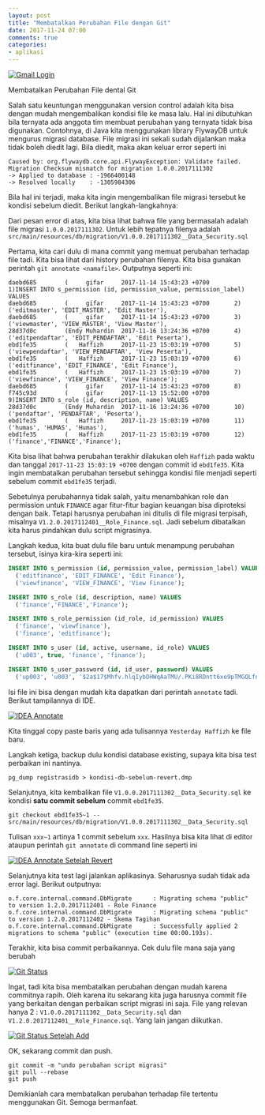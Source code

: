 ```yaml
---
layout: post
title: "Membatalkan Perubahan File dengan Git"
date: 2017-11-24 07:00
comments: true
categories:
- aplikasi
---
```


[![Gmail Login]({{site.url}}/images/uploads/2017/gmail-api/01-login-gmail.png)]({{site.url}}/images/uploads/2017/gmail-api/01-login-gmail.png)

Membatalkan Perubahan File dental Git

Salah satu keuntungan menggunakan version control adalah kita bisa dengan mudah mengembalikan kondisi file ke masa lalu. Hal ini dibutuhkan bila ternyata ada anggota tim membuat perubahan yang ternyata tidak bisa digunakan. Contohnya, di Java kita menggunakan library FlywayDB untuk mengurus migrasi database. File migrasi ini sekali sudah dijalankan maka tidak boleh diedit lagi. Bila diedit, maka akan keluar error seperti ini

```
Caused by: org.flywaydb.core.api.FlywayException: Validate failed. Migration Checksum mismatch for migration 1.0.0.2017111302
-> Applied to database : -1966400148
-> Resolved locally    : -1305984306
```

Bila hal ini terjadi, maka kita ingin mengembalikan file migrasi tersebut ke kondisi sebelum diedit. Berikut langkah-langkahnya:

<!--more-->

Dari pesan error di atas, kita bisa lihat bahwa file yang bermasalah adalah file migrasi `1.0.0.2017111302`. Untuk lebih tepatnya filenya adalah `src/main/resources/db/migration/V1.0.0.2017111302__Data_Security.sql`

Pertama, kita cari dulu di mana commit yang memuat perubahan terhadap file tadi. Kita bisa lihat dari history perubahan filenya. Kita bisa gunakan perintah `git annotate <namafile>`. Outputnya seperti ini:

```
daebd685        (     gifar     2017-11-14 15:43:23 +0700       1)INSERT INTO s_permission (id, permission_value, permission_label) VALUES
daebd685        (     gifar     2017-11-14 15:43:23 +0700       2)  ('editmaster', 'EDIT_MASTER', 'Edit Master'),
daebd685        (     gifar     2017-11-14 15:43:23 +0700       3)  ('viewmaster', 'VIEW_MASTER', 'View Master'),
28d37d0c        (Endy Muhardin  2017-11-16 13:24:36 +0700       4)  ('editpendaftar', 'EDIT_PENDAFTAR', 'Edit Peserta'),
ebd1fe35        (   Haffizh     2017-11-23 15:03:19 +0700       5)  ('viewpendaftar', 'VIEW_PENDAFTAR', 'View Peserta'),
ebd1fe35        (   Haffizh     2017-11-23 15:03:19 +0700       6)  ('editfinance', 'EDIT_FINANCE', 'Edit Finance'),
ebd1fe35        (   Haffizh     2017-11-23 15:03:19 +0700       7)  ('viewfinance', 'VIEW_FINANCE', 'View Finance');
daebd685        (     gifar     2017-11-14 15:43:23 +0700       8)
f745c93d        (     gifar     2017-11-13 15:52:00 +0700       9)INSERT INTO s_role (id, description, name) VALUES
28d37d0c        (Endy Muhardin  2017-11-16 13:24:36 +0700       10)  ('pendaftar', 'PENDAFTAR', 'Peserta'),
ebd1fe35        (   Haffizh     2017-11-23 15:03:19 +0700       11)  ('humas', 'HUMAS', 'Humas'),
ebd1fe35        (   Haffizh     2017-11-23 15:03:19 +0700       12)  ('finance','FINANCE','Finance');
```

Kita bisa lihat bahwa perubahan terakhir dilakukan oleh `Haffizh` pada waktu dan tanggal `2017-11-23 15:03:19 +0700` dengan commit id `ebd1fe35`. Kita ingin membatalkan perubahan tersebut sehingga kondisi file menjadi seperti sebelum commit `ebd1fe35` terjadi.

Sebetulnya perubahannya tidak salah, yaitu menambahkan role dan permission untuk `FINANCE` agar fitur-fitur bagian keuangan bisa diproteksi dengan baik. Tetapi harusnya perubahan ini ditulis di file migrasi terpisah, misalnya `V1.2.0.2017112401__Role_Finance.sql`. Jadi sebelum dibatalkan kita harus pindahkan dulu script migrasinya.

Langkah kedua, kita buat dulu file baru untuk menampung perubahan tersebut, isinya kira-kira seperti ini:

```sql
INSERT INTO s_permission (id, permission_value, permission_label) VALUES
  ('editfinance', 'EDIT_FINANCE', 'Edit Finance'),
  ('viewfinance', 'VIEW_FINANCE', 'View Finance');

INSERT INTO s_role (id, description, name) VALUES
  ('finance','FINANCE','Finance');

INSERT INTO s_role_permission (id_role, id_permission) VALUES
  ('finance', 'viewfinance'),
  ('finance', 'editfinance');

INSERT INTO s_user (id, active, username, id_role) VALUES
  ('u003', true, 'finance', 'finance');

INSERT INTO s_user_password (id, id_user, password) VALUES
  ('up003', 'u003', '$2a$17$Mhfv.hlqIybDHWqAaTMU/.PKi8RDntt6xe9pTMGQLfnW3phTlhROm');
```

Isi file ini bisa dengan mudah kita dapatkan dari perintah `annotate` tadi. Berikut tampilannya di IDE. 

[![IDEA Annotate]({{site.url}}/images/uploads/2017/git-revert/annotate-before.png)]({{site.url}}/images/uploads/2017/git-revert/annotate-before.png)

Kita tinggal copy paste baris yang ada tulisannya `Yesterday Haffizh` ke file baru.

Langkah ketiga, backup dulu kondisi database existing, supaya kita bisa test perbaikan ini nantinya.

```
pg_dump registrasidb > kondisi-db-sebelum-revert.dmp
```

Selanjutnya, kita kembalikan file `V1.0.0.2017111302__Data_Security.sql` ke kondisi **satu commit sebelum** commit `ebd1fe35`.

```
git checkout ebd1fe35~1 --  src/main/resources/db/migration/V1.0.0.2017111302__Data_Security.sql
```

Tulisan `xxx~1` artinya 1 commit sebelum `xxx`. Hasilnya bisa kita lihat di editor ataupun perintah `git annotate` di command line seperti ini

[![IDEA Annotate Setelah Revert]({{site.url}}/images/uploads/2017/git-revert/annotate-after.png)]({{site.url}}/images/uploads/2017/git-revert/annotate-after.png)

Selanjutnya kita test lagi jalankan aplikasinya. Seharusnya sudah tidak ada error lagi. Berikut outputnya:


```
o.f.core.internal.command.DbMigrate      : Migrating schema "public" to version 1.2.0.2017112401 - Role Finance
o.f.core.internal.command.DbMigrate      : Migrating schema "public" to version 1.2.0.2017112402 - Skema Tagihan
o.f.core.internal.command.DbMigrate      : Successfully applied 2 migrations to schema "public" (execution time 00:00.193s).
```

Terakhir, kita bisa commit perbaikannya. Cek dulu file mana saja yang berubah

[![Git Status]({{site.url}}/images/uploads/2017/git-revert/git-status-before.png)]({{site.url}}/images/uploads/2017/git-revert/git-status-before.png)

Ingat, tadi kita bisa membatalkan perubahan dengan mudah karena commitnya rapih. Oleh karena itu sekarang kita juga harusnya commit file yang berkaitan dengan perbaikan script migrasi ini saja. File yang relevan hanya 2 : `V1.0.0.2017111302__Data_Security.sql` dan `V1.2.0.2017112401__Role_Finance.sql`. Yang lain jangan diikutkan.

[![Git Status Setelah Add]({{site.url}}/images/uploads/2017/git-revert/git-status-after.png)]({{site.url}}/images/uploads/2017/git-revert/git-status-after.png)

OK, sekarang commit dan push.

```
git commit -m "undo perubahan script migrasi"
git pull --rebase
git push
```

Demikianlah cara membatalkan perubahan terhadap file tertentu menggunakan Git. Semoga bermanfaat.